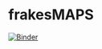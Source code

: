 # frakesMAPS

[![Binder](https://mybinder.org/badge_logo.svg)](https://mybinder.org/v2/gh/frakesmart/frakesMAPS/HEAD?urlpath=%2Fvoila%2Frender%2FfrakesMAPSV3.ipynb)

